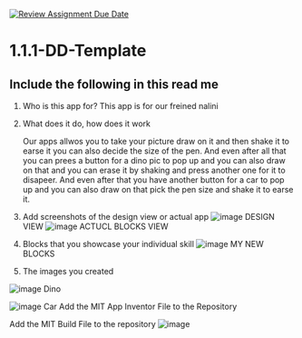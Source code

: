 [![Review Assignment Due Date](https://classroom.github.com/assets/deadline-readme-button-22041afd0340ce965d47ae6ef1cefeee28c7c493a6346c4f15d667ab976d596c.svg)](https://classroom.github.com/a/bZsi-UTd)
# 1.1.1-DD-Template

## Include the following in this read me

1. Who is this app for?
   This app is for our freined nalini
1. What does it do, how does it work

   Our apps allwos you to take your picture draw on it and then shake it to earse it you can also decide the size of the pen. And even after all that you can prees a button for a dino pic to pop up and you can also draw on that and you can erase it by shaking and press another one for it to disapeer. And even after that you have another button for a car to pop up and you can also draw on that pick the pen size and shake it to earse it. 
1. Add screenshots of the design view or actual app
   ![image](https://github.com/user-attachments/assets/7294668b-fd6a-4d70-be0e-9f0c402a7ac4)
DESIGN VIEW
![image](https://github.com/user-attachments/assets/eb3d75fc-cfce-4901-8d92-058039ffbd9a)
ACTUCL BLOCKS VIEW
1. Blocks that you showcase your individual skill
![image](https://github.com/user-attachments/assets/2d9f6391-dfb9-483a-802a-53ebe6d179df)
MY NEW BLOCKS
1. The images you created


![image](https://github.com/user-attachments/assets/8f1522b2-b424-49b5-b70d-f82562370718)
Dino

![image](https://github.com/user-attachments/assets/21bdd8e2-f4bc-447c-8fe5-60f45ef7e4b4)
Car
   Add the MIT App Inventor File to the Repository

   Add the MIT Build File to the repository
   ![image](https://github.com/user-attachments/assets/be45fa0f-57c2-408c-97dc-2e61eebf5987)
